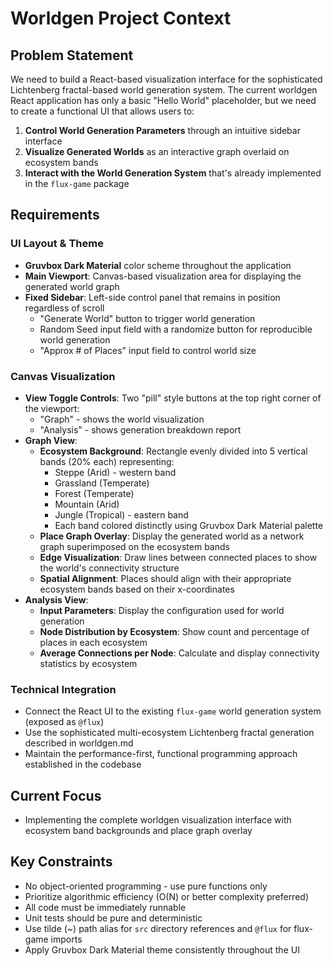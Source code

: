 # Worldgen Project Context

## Problem Statement
We need to build a React-based visualization interface for the sophisticated Lichtenberg fractal-based world generation system. The current worldgen React application has only a basic "Hello World" placeholder, but we need to create a functional UI that allows users to:

1. **Control World Generation Parameters** through an intuitive sidebar interface
2. **Visualize Generated Worlds** as an interactive graph overlaid on ecosystem bands
3. **Interact with the World Generation System** that's already implemented in the `flux-game` package

## Requirements

### UI Layout & Theme
- **Gruvbox Dark Material** color scheme throughout the application
- **Main Viewport**: Canvas-based visualization area for displaying the generated world graph
- **Fixed Sidebar**: Left-side control panel that remains in position regardless of scroll
  - "Generate World" button to trigger world generation
  - Random Seed input field with a randomize button for reproducible world generation
  - "Approx # of Places" input field to control world size

### Canvas Visualization
- **View Toggle Controls**: Two "pill" style buttons at the top right corner of the viewport:
  - "Graph" - shows the world visualization
  - "Analysis" - shows generation breakdown report
- **Graph View**:
  - **Ecosystem Background**: Rectangle evenly divided into 5 vertical bands (20% each) representing:
    - Steppe (Arid) - western band
    - Grassland (Temperate)
    - Forest (Temperate)
    - Mountain (Arid)
    - Jungle (Tropical) - eastern band
    - Each band colored distinctly using Gruvbox Dark Material palette
  - **Place Graph Overlay**: Display the generated world as a network graph superimposed on the ecosystem bands
  - **Edge Visualization**: Draw lines between connected places to show the world's connectivity structure
  - **Spatial Alignment**: Places should align with their appropriate ecosystem bands based on their x-coordinates
- **Analysis View**:
  - **Input Parameters**: Display the configuration used for world generation
  - **Node Distribution by Ecosystem**: Show count and percentage of places in each ecosystem
  - **Average Connections per Node**: Calculate and display connectivity statistics by ecosystem

### Technical Integration
- Connect the React UI to the existing `flux-game` world generation system (exposed as `@flux`)
- Use the sophisticated multi-ecosystem Lichtenberg fractal generation described in worldgen.md
- Maintain the performance-first, functional programming approach established in the codebase

## Current Focus
- Implementing the complete worldgen visualization interface with ecosystem band backgrounds and place graph overlay

## Key Constraints
- No object-oriented programming - use pure functions only
- Prioritize algorithmic efficiency (O(N) or better complexity preferred)
- All code must be immediately runnable
- Unit tests should be pure and deterministic
- Use tilde (~) path alias for `src` directory references and `@flux` for flux-game imports
- Apply Gruvbox Dark Material theme consistently throughout the UI
